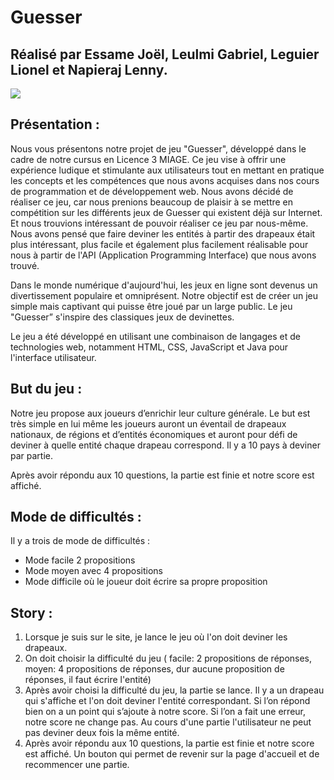 # Guesser
## Réalisé par Essame Joël, Leulmi Gabriel, Leguier Lionel et Napieraj Lenny.

![](https://encrypted-tbn0.gstatic.com/images?q=tbn:ANd9GcQtkRKBDZ_BsSpschjp8hOVw4gYjKJAzDCzvQ&usqp=CAU)

## Présentation : 
Nous vous présentons notre projet de jeu "Guesser", développé dans le cadre de notre cursus en Licence 3 MIAGE. Ce jeu vise à offrir une expérience ludique et stimulante aux utilisateurs tout en mettant en pratique les concepts et les compétences que nous avons acquises dans nos cours de programmation et de développement web. Nous avons décidé de réaliser ce jeu, car nous prenions beaucoup de plaisir à se mettre en compétition sur les différents jeux de Guesser qui existent déjà sur Internet. Et nous trouvions intéressant de pouvoir réaliser ce jeu par nous-même. Nous avons pensé que faire deviner les entités à partir des drapeaux était plus intéressant, plus facile et également plus facilement réalisable pour nous à partir de l'API (Application Programming Interface) que nous avons trouvé.

Dans le monde numérique d'aujourd'hui, les jeux en ligne sont devenus un divertissement populaire et omniprésent. Notre objectif est de créer un jeu simple mais captivant qui puisse être joué par un large public. Le jeu "Guesser” s'inspire des classiques jeux de devinettes.

Le jeu a été développé en utilisant une combinaison de langages et de technologies web, notamment HTML, CSS, JavaScript et Java pour l'interface utilisateur.

## But du jeu : 
Notre jeu propose aux joueurs d’enrichir leur culture générale. Le but est très simple en lui même les joueurs auront un éventail de drapeaux nationaux, de régions et d’entités économiques et auront pour défi de deviner à quelle entité chaque drapeau correspond. 
Il y a 10 pays à deviner par partie.

Après avoir répondu aux 10 questions, la partie est finie et notre score est affiché.

## Mode de difficultés :
Il y a trois de mode de difficultés : 

- Mode facile 2 propositions 
- Mode moyen avec 4 propositions 
- Mode difficile où le joueur doit écrire sa propre proposition 

## Story : 

1. Lorsque je suis sur le site, je lance le jeu où l'on doit deviner les drapeaux.
2. On doit choisir la difficulté du jeu ( facile: 2 propositions de réponses, moyen: 4 propositions de réponses, dur aucune proposition de réponses, il faut écrire l'entité)
3. Après avoir choisi la difficulté du jeu, la partie se lance. Il y a un drapeau qui s'affiche et l'on doit deviner l'entité correspondant. Si l’on répond bien on a un point qui s’ajoute à notre score. Si l’on a fait une erreur, notre score ne change pas. Au cours d'une partie l'utilisateur ne peut pas deviner deux fois la même entité.
4. Après avoir répondu aux 10 questions, la partie est finie et notre score est affiché. Un bouton qui permet de revenir sur la page d'accueil et de recommencer une partie.


